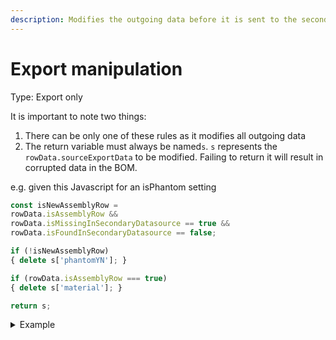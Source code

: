```yaml
---
description: Modifies the outgoing data before it is sent to the secondary source.
---
```


# Export manipulation

Type: Export only

It is important to note two things:

1. There can be only one of these rules as it modifies all outgoing data
2. The return variable must always be named`s`. `s` represents the `rowData.sourceExportData` to be modified. Failing to return it will result in corrupted data in the BOM.

e.g. given this Javascript for an isPhantom setting

```javascript
const isNewAssemblyRow = 
rowData.isAssemblyRow && 
rowData.isMissingInSecondaryDatasource == true && 
rowData.isFoundInSecondaryDatasource == false; 

if (!isNewAssemblyRow) 
{ delete s['phantomYN']; }  

if (rowData.isAssemblyRow === true)  
{ delete s['material']; }   

return s;

```

<details>

<summary>Example</summary>

* Cell value: 12.53 m
* Rule values:
  * Number of decimals: 4
  * Remove text: kg|Kg|g|mg|m|mm|each|L|ml|oz|fl
* Result: 12.5300

</details>

